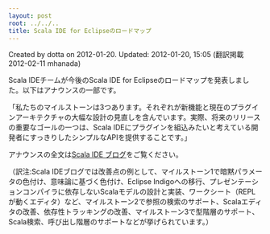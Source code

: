 ```yaml
---
layout: post
root: ../../..
title: Scala IDE for Eclipseのロードマップ
---
```


Created by dotta on 2012-01-20. Updated: 2012-01-20, 15:05 (翻訳掲載 2012-02-11 mhanada)

Scala IDEチームが今後のScala IDE for Eclipseのロードマップを発表しました。以下はアナウンスの一部です。

「私たちのマイルストーンは3つあります。それぞれが新機能と現在のプラグインアーキテクチャの大幅な設計の見直しを含んでいます。実際、将来のリリースの重要なゴールの一つは、Scala IDEにプラグインを組込みたいと考えている開発者にすっきりしたシンプルなAPIを提供することです。」

アナウンスの全文は[Scala IDE ブログ](http://scala-ide.org/blog/scala-ide-roadmap.html)をご覧ください。

（訳注:Scala IDEブログでは改善点の例として、マイルストーン1で暗黙パラメータの色付け、意味論に基づく色付け、Eclipse Indigoへの移行、プレゼンテーションコンパイラに依存しないScalaモデルの設計と実装、ワークシート（REPLが動くエディタ）など、マイルストーン2で参照の検索のサポート、Scalaエディタの改善、依存性トラッキングの改善、マイルストーン3で型階層のサポート、Scala検索、呼び出し階層のサポートなどが挙げられています。）
